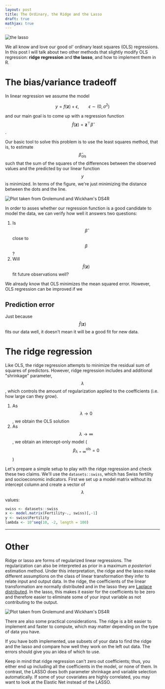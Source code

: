 ```yaml
---
layout: post
title: The Ordinary, the Ridge and the Lasso
draft: true
mathjax: true
---
```


![the lasso](http://imageresize.org/Output/209682bb-4d01-4c3a-ab6c-3b2cb7adcd6a.jpg)

We all know and love our good ol' ordinary least squares (OLS) regressions. In this post I will talk about two other methods that slightly modify OLS regression: **ridge regression** and **the lasso**, and how to implement them in R.

# The bias/variance tradeoff

In linear regression we assume the model

$$ y = f(\mathbf{z}) + \epsilon, \qquad \epsilon \sim (0,\sigma^2) $$

and our main goal is to come up with a regression function $$\hat f(\mathbf{z})=\mathbf{z}^\top \hat\beta$$.

Our basic tool to solve this problem is to use the least squares method, that is, to estimate $$\hat\beta_{\text{ols}}$$ such that the sum of the squares of the differences between the observed values and the predicted by our linear function $$y$$ is minimized. In terms of the figure, we're just minimizing the distance between the dots and the line.

![Plot taken from Grolemund and Wickham's DS4R](http://r4ds.had.co.nz/model-basics_files/figure-html/unnamed-chunk-4-1.png)

In order to asses whether our regression function is a good candidate to model the data, we can verify how well it answers two questions:

1. Is $$\hat\beta$$ close to $$\beta$$?
2. Will $$\hat f(\mathbf{z})$$ fit future observations well?

We already know that OLS minimizes the mean squared error. However, OLS regression can be improved if we

## Prediction error

Just because $$\hat f(\mathbf{z})$$ fits our data well, it doesn't mean it will be a good fit for new data.

# The ridge regression

Like OLS, the ridge regression attempts to minimize the residual sum of squares of predictors. However, ridge regression includes and additional "shrinkage" parameter, $$\lambda$$, which controls the amount of regularization applied to the coefficients (i.e. how large can they grow).

1. As $$\lambda \rightarrow 0$$, we obtain the OLS solution
2. As $$\lambda \rightarrow \infty$$, we obtain an intercept-only model ($$\beta^\text{ols}_{\lambda=\infty}=0$$)

Let's prepare a simple setup to play with the ridge regression and check these two claims. We'll use the `datasets::swiss`, which has Swiss fertility and socioeconomic indicators. First we set up a model matrix without its intercept column and create a vector of $$\lambda$$ values:

```R
swiss <- datasets::swiss
x <- model.matrix(Fertility~., swiss)[,-1]
y <- swiss$Fertility
lambda <- 10^seq(10, -2, length = 100)
```

<hr>

# Other

Ridge or lasso are forms of regularized linear regressions. The regularization can also be interpreted as prior in a maximum *a posteriori* estimation method. Under this interpretation, the ridge and the lasso make different assumptions on the class of linear transformation they infer to relate input and output data. In the ridge, the coefficients of the linear transformation are normally distributed and in the lasso they are [Laplace distributed](https://en.wikipedia.org/wiki/Laplace_distribution). In the lasso, this makes it easier for the coefficients to be zero and therefore easier to eliminate some of your input variable as not contributing to the output.

![Plot taken from Grolemund and Wickham's DS4R](http://r4ds.had.co.nz/model-basics_files/figure-html/unnamed-chunk-4-1.png)

There are also some practical considerations. The ridge is a bit easier to implement and faster to compute, which may matter depending on the type of data you have.

If you have both implemented, use subsets of your data to find the ridge and the lasso and compare how well they work on the left out data. The errors should give you an idea of which to use.

Keep in mind that ridge regression can't zero out coefficients; thus, you either end up including all the coefficients in the model, or none of them. In contrast, the LASSO does both parameter shrinkage and variable selection automatically. If some of your covariates are highly correlated, you may want to look at the Elastic Net instead of the LASSO.
